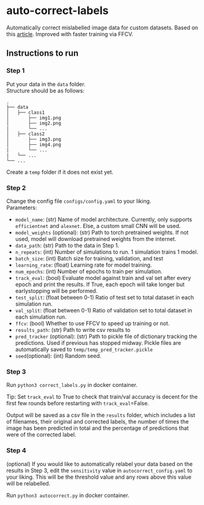 # auto-correct-labels
Automatically correct mislabelled image data for custom datasets. Based on this [article](https://medium.com/@yalcinmurat1986/auto-correcting-mislabeled-data-7a4098c77357). Improved with faster training via FFCV.  

## Instructions to run
### Step 1
Put your data in the `data` folder.  
Structure should be as follows:  
```
.
├── data
│   ├── class1
│       ├── img1.png
│       ├── img2.png
|       └── ...
│   ├── class2 
│       ├── img3.png
│       ├── img4.png
|       └── ...
|   └── ...
└── ...
```

Create a `temp` folder if it does not exist yet.  

### Step 2
Change the config file `configs/config.yaml` to your liking.  
Parameters:  
- `model_name`: (str) Name of model architecture. Currently, only supports `efficientnet` and `alexnet`. Else, a custom small CNN will be used.  
- `model_weights` (optional): (str) Path to torch pretrained weights. If not used, model will download pretrained weights from the internet.  
- `data_path`: (str) Path to the data in Step 1.
- `n_repeats`: (int) Number of simulations to run. 1 simulation trains 1 model.  
- `batch_size`: (int) Batch size for training, validation, and test  
- `learning_rate`: (float) Learning rate for model training.  
- `num_epochs`: (int) Number of epochs to train per simulation.  
- `track_eval`: (bool) Evaluate model against train and val set after every epoch and print the results. If True, each epoch will take longer but earlystopping will be performed.  
- `test_split`: (float between 0-1) Ratio of test set to total dataset in each simulation run.  
- `val_split`: (float between 0-1) Ratio of validation set to total dataset in each simulation run.  
- `ffcv`: (bool) Whether to use FFCV to speed up training or not.
- `results_path`: (str) Path to write csv results to
- `pred_tracker` (optional): (str) Path to pickle file of dictionary tracking the predictions. Used if previous has stopped midway. Pickle files are automatically saved to `temp/temp_pred_tracker.pickle`  
- `seed`(optional): (int) Random seed.  

### Step 3  
Run `python3 correct_labels.py` in docker container.  

Tip: Set `track_eval` to True to check that train/val accuracy is decent for the first few rounds before restarting with `track_eval`=False.  

Output will be saved as a csv file in the `results` folder, which includes a list of filenames, their original and corrected labels, the number of times the image has been predicted in total and the percentage of predictions that were of the corrected label. 

### Step 4
(optional)
If you would like to automatically relabel your data based on the results in Step 3, edit the `sensitivity` value in `autocorrect_config.yaml` to your liking. This will be the threshold value and any rows above this value will be relabelled.  


Run `python3 autocorrect.py` in docker container.

